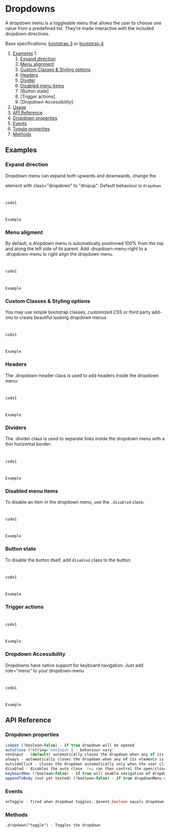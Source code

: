 # Dropdowns

A dropdown menu is a toggleable menu that allows the user to choose one value from a predefined list. They’re made interactive with the included dropdown directives.

Base specifications: [bootstrap 3](http://getbootstrap.com/javascript/#dropdowns) or [bootstrap 4](http://v4-alpha.getbootstrap.com/components/dropdowns/)


1. [Examples](#examples1)
    1. 
    1. [Expand direction](#direction)
    2. [Menu alignment](#alignment)
    3. [Custom Classes & Styling options](#styling)
    4. [Headers](#content)  
    5. [Divider](#examples4)
    6. [Disabled menu items](#examples2)
    7. [Button state]
    8. [Trigger actions]    
    9. [Dropdown Accessibility]
2. [Usage](#usage)
3. [API Reference](#api)
4. [Dropdown properties](#properties)
5. [Events](#events)
6. [Toggle properties]()
7. [Methods](#methods)
 
## Examples <a name="examples1"></a>
### Expand direction <a name="direction"></a>
Dropdown menu can expand both upwards and downwards, change the <div> element with class="dropdown" to "dropup". Default behaviour is `dropdown`
#
`code1`
#
`Example`

### Menu aligment
By default, a dropdown menu is automatically positioned 100% from the top and along the left side of its parent. Add .dropdown-menu-right to a .dropdown-menu to right align the dropdown menu.
#
`code1`
#
`Example`

### Custom Classes & Styling options
You may use simple bootstrap classes, customized CSS or third party add-ons to create beautiful looking dropdown menus
#
`code1`
#
`Example`

### Headers
The .dropdown-header class is used to add headers inside the dropdown menu:
#
`code1`
#
`Example`

### Dividers
The .divider class is used to separate links inside the dropdown menu with a thin horizontal border:
#
`code1`
#
`Example`

### Disabled menu items
To disable an item in the dropdown menu, use the `.disabled` class:
#
`code1`
#
`Example`

### Button state
To disable the button itself, add `disabled` class to the button:
#
`code1`
#
`Example`

### Trigger actions
#
`code1`
#
`Example`

### Dropdown Accessibility
Dropdowns have native support for keyboard navigation. Just add role="menu" to your dropdown-menu
#
`code1`
#
`Example`

## API Reference <a name="api"></a>
### Dropdown properties <a name="properties"></a>
```typescript
isOpen (?boolean=false) - if true dropdown will be opened
autoClose (?string='nonInput') - behaviour vary:
nonInput - (default) automatically closes the dropdown when any of its elements is clicked — as long as the clicked element is not an input or a textarea.
always - automatically closes the dropdown when any of its elements is clicked
outsideClick - closes the dropdown automatically only when the user clicks any element outside the dropdown
disabled - disables the auto close. You can then control the open/close status of the dropdown manually, by using is-open. Please notice that the dropdown will still close if the toggle is clicked, the esc key is pressed or another dropdown is open
keyboardNav (?boolean=false) - if true will enable navigation of dropdown list elements with the arrow keys
appendToBody (not yet tested) (?boolean=false) - if true dropdownMenu content will be appended to the body. This is useful when the dropdown button is inside a div with overflow: hidden, and the menu would otherwise be hidden
```
### Events <a name="events"></a>
```typescript
onToggle - fired when dropdown toggles, $event:boolean equals dropdown isOpen state
```
### Methods <a name="methods"></a>
```
.dropdown("toggle")	- Toggles the dropdown
```
